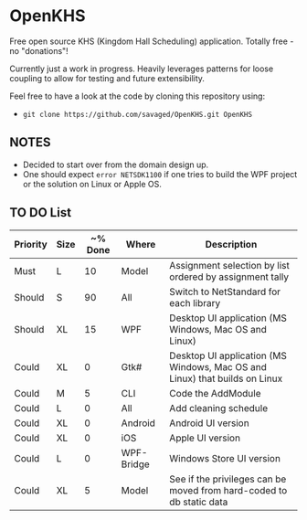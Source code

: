 # OpenKHS

Free open source KHS (Kingdom Hall Scheduling) application. Totally free - no "donations"!

Currently just a work in progress. Heavily leverages patterns for loose coupling to allow for testing and future extensibility.

Feel free to have a look at the code by cloning this repository using:

* `git clone https://github.com/savaged/OpenKHS.git OpenKHS`

## NOTES

* Decided to start over from the domain design up.
* One should expect `error NETSDK1100` if one tries to build the WPF project or the solution on Linux or Apple OS.

## TO DO List

| Priority | Size | ~% Done | Where | Description |
| --- | --- | --- | --- | --- |
| Must | L | 10 | Model | Assignment selection by list ordered by assignment tally |
| Should | S | 90 | All | Switch to NetStandard for each library |
| Should | XL | 15 | WPF | Desktop UI application (MS Windows, Mac OS and Linux) |
| Could | XL | 0 | Gtk# | Desktop UI application (MS Windows, Mac OS and Linux) that builds on Linux |
| Could | M | 5 | CLI | Code the AddModule |
| Could | L | 0 | All | Add cleaning schedule |
| Could | XL | 0 | Android | Android UI version |
| Could | XL | 0 | iOS | Apple UI version |
| Could | L | 0 | WPF-Bridge | Windows Store UI version |
| Could | XL | 5 | Model | See if the privileges can be moved from hard-coded to db static data |

